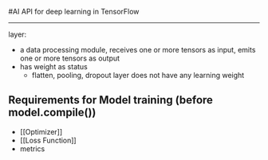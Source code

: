 #AI 
API for deep learning in TensorFlow

---
layer:
- a data processing module, receives one or more tensors as input, emits one or more tensors as output
- has weight as status
	- flatten, pooling, dropout layer does not have any learning weight

## Requirements for Model training (before model.compile())
- [[Optimizer]]
- [[Loss Function]]
- metrics